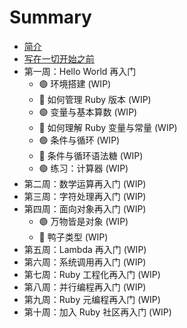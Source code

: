 # Summary

* [简介](README.md)
* [写在一切开始之前](preface/README.md)
* 第一周：Hello World 再入门
  * 🟢 环境搭建 (WIP)
  * 🔵 如何管理 Ruby 版本 (WIP)
  * 🟢 变量与基本算数 (WIP)
  * 🔵 如何理解 Ruby 变量与常量 (WIP)
  * 🟢 条件与循环 (WIP)
  * 🔵 条件与循环语法糖 (WIP)
  * 🟢 练习：计算器 (WIP)
* 第二周：数学运算再入门 (WIP)
* 第三周：字符处理再入门 (WIP)
* 第四周：面向对象再入门 (WIP)
  * 🟢 万物皆是对象 (WIP)
  * 🔵 鸭子类型 (WIP)
* 第五周：Lambda 再入门 (WIP)
* 第六周：系统调用再入门 (WIP)
* 第七周：Ruby 工程化再入门 (WIP)
* 第八周：并行编程再入门 (WIP)
* 第九周：Ruby 元编程再入门 (WIP)
* 第十周：加入 Ruby 社区再入门 (WIP)
